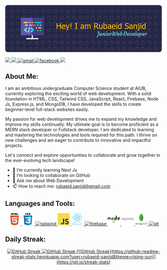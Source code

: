 <div align="center">
  <img src="images/github-header-image.png" alt="Banner Image">
</div>
<p> </p>
<p align="left">
  <a href="https://www.linkedin.com/in/rubaeid-sanjid/" target="_blank">
    <img src="https://img.shields.io/badge/linkedin-%230077B5.svg?&style=for-the-badge&logo=linkedin&logoColor=white" height=30>
  </a>
  <a href="https://www.x.com/SkPiyal" target="_blank">
    <img src="https://img.shields.io/badge/twitter-%231DA1F2.svg?&style=for-the-badge&logo=twitter&logoColor=white" height=30>
  </a>
  <a href="mailto:rubaeid.sanjid@gmail.com" target="_blank">
    <img src="https://img.shields.io/badge/gmail-D14836?style=for-the-badge&logo=gmail&logoColor=white" alt="gmail" height="30" />
  </a>
  <a href="https://fb.com/piyal.24" target="_blank">
    <img src="https://img.shields.io/badge/facebook-%231DA1F2.svg?&style=for-the-badge&logo=facebook&logoColor=white" alt="facebook" height="30" />
  </a>
  <a href="https://www.instagram.com/p_for_piyal_/" target="_blank"><img src="https://img.shields.io/badge/instagram-%23E4405F.svg?&style=for-the-badge&logo=instagram&logoColor=white" height=30></a>
</p>

## About Me:
I am an ambitious undergraduate Computer Science student at AIUB, currently exploring the exciting world of web development. With a solid foundation in HTML, CSS, Tailwind CSS, JavaScript, React, Firebase, Node Js, Express.js, and MongoDB, I have developed the skills to create beginner-level full-stack websites easily.

My passion for web development drives me to expand my knowledge and improve my skills continually. My ultimate goal is to become proficient as a MERN stack developer or Fullstack developer. I am dedicated to learning and mastering the technologies and tools required for this path. I thrive on new challenges and am eager to contribute to innovative and impactful projects.

Let's connect and explore opportunities to collaborate and grow together in the ever-evolving tech landscape!

- 🌱 I’m currently learning Next Js 
- 👯 I’m looking to collaborate on GitHub 
- 💬 Ask me about Web Development 
- 📫 How to reach me: rubaeid.sanjid@gmail.com
  
<h2 align="left">Languages and Tools:</h2>
<p align="center">
  <a href="https://www.w3.org/html/" target="_blank" rel="noreferrer"> <img src="https://raw.githubusercontent.com/devicons/devicon/master/icons/html5/html5-original-wordmark.svg" alt="html5" width="40" height="40"/>
</a>
  <a href="https://www.w3schools.com/css/" target="_blank" rel="noreferrer"> <img src="https://raw.githubusercontent.com/devicons/devicon/master/icons/css3/css3-original-wordmark.svg" alt="css3" width="40" height="40"/> </a>
  <a href="https://tailwindcss.com/" target="_blank" rel="noreferrer"> <img src="https://www.vectorlogo.zone/logos/tailwindcss/tailwindcss-icon.svg" alt="tailwind" width="40" height="40"/>
</a>
  <a href="https://developer.mozilla.org/en-US/docs/Web/JavaScript" target="_blank" rel="noreferrer"> <img src="https://raw.githubusercontent.com/devicons/devicon/master/icons/javascript/javascript-original.svg" alt="javascript" width="40" height="40"/>
</a>
  <a href="https://reactjs.org/" target="_blank" rel="noreferrer"> <img src="https://raw.githubusercontent.com/devicons/devicon/master/icons/react/react-original-wordmark.svg" alt="react" width="40" height="40"/>
</a>
  <a href="https://firebase.google.com/" target="_blank" rel="noreferrer"> <img src="https://www.vectorlogo.zone/logos/firebase/firebase-icon.svg" alt="firebase" width="40" height="40"/>
</a>
  <a href="https://nodejs.org" target="_blank" rel="noreferrer"> <img src="https://raw.githubusercontent.com/devicons/devicon/master/icons/nodejs/nodejs-original-wordmark.svg" alt="nodejs" width="40" height="40"/> 
</a>
  <a href="https://expressjs.com" target="_blank" rel="noreferrer"> <img src="https://raw.githubusercontent.com/devicons/devicon/master/icons/express/express-original-wordmark.svg" alt="express" width="40" height="40"/> 
</a>
  <a href="https://www.mongodb.com/" target="_blank" rel="noreferrer"> <img src="https://raw.githubusercontent.com/devicons/devicon/master/icons/mongodb/mongodb-original-wordmark.svg" alt="mongodb" width="40" height="40"/> 
</a>
  <a href="https://git-scm.com/" target="_blank" rel="noreferrer"> <img src="https://www.vectorlogo.zone/logos/git-scm/git-scm-icon.svg" alt="git" width="40" height="40"/> 
</a>
</p>

<h2 align="left">Daily Streak:</h2>
<div align="center">
  <a href="https://git.io/streak-stats">
    <img src="https://streak-stats.demolab.com?user=rubaeid-sanjid&theme=rising-sun" alt="GitHub Streak" />
    <img src="https://github-readme-streak-stats.herokuapp.com?user=rubaeid-sanjid&theme=rising-sun" alt="GitHub Streak" />
    [![GitHub Streak](https://github-readme-streak-stats.herokuapp.com?user=rubaeid-sanjid&theme=rising-sun)](https://git.io/streak-stats)
  </a>
</div>
